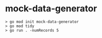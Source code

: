 # mock-data-generator

```
> go mod init mock-data-generator
> go mod tidy
> go run . -numRecords 5
```